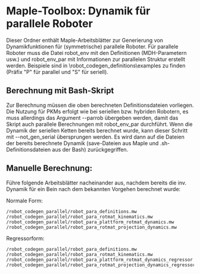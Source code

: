 ﻿# Maple-Toolbox: Dynamik für parallele Roboter

Dieser Ordner enthält Maple-Arbeitsblätter zur Generierung von Dynamikfunktionen für (symmetrische) parallele Roboter. Für parallele
Roboter muss die Datei robot_env mit den Definitionen (MDH-Parametern usw.) und robot_env_par mit Informationen zur parallelen Struktur
erstellt werden. Beispiele sind in \robot_codegen_definitions\examples zu finden (Präfix "P" für parallel und "S" für seriell).

## Berechnung mit Bash-Skript

Zur Berechnung müssen die oben berechneten Definitionsdateien vorliegen. Die Nutzung für PKMs erfolgt wie bei seriellen bzw. hybriden
Robotern, es muss allerdings das Argument --parrob übergeben werden, damit das Skript auch parallele Berechnungen mit robot_env_par
durchführt. Wenn die Dynamik der seriellen Ketten bereits berechnet wurde, kann dieser Schritt mit --not_gen_serial übersprungen werden.
Es wird dann auf die Dateien der bereits berechnete Dynamik (save-Dateien aus Maple und .sh-Definitionsdateien aus der Bash) 
zurückgegriffen.

## Manuelle Berechnung:

Führe folgende Arbeitsblätter nacheinander aus, nachdem bereits die inv. Dynamik für ein Bein nach dem bekannten Vorgehen
berechnet wurde:

Normale Form:

```
/robot_codegen_parallel/robot_para_definitions.mw
/robot_codegen_parallel/robot_para_rotmat_kinematics.mw
/robot_codegen_parallel/robot_para_plattform_rotmat_dynamics.mw
/robot_codegen_parallel/robot_para_rotmat_projection_dynamics.mw
```

Regressorform:

```
/robot_codegen_parallel/robot_para_definitions.mw
/robot_codegen_parallel/robot_para_rotmat_kinematics.mw
/robot_codegen_parallel/robot_para_plattform_rotmat_dynamics_regressor.mw
/robot_codegen_parallel/robot_para_rotmat_projection_dynamics_regressor.mw
```